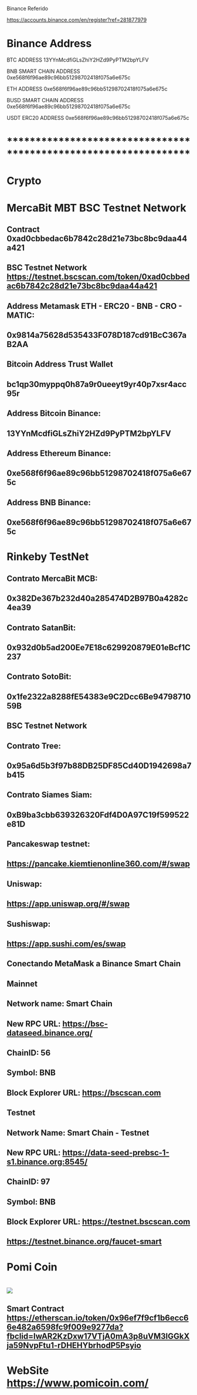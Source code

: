 Binance
Referido

https://accounts.binance.com/en/register?ref=281877979

# Binance Address

BTC ADDRESS
13YYnMcdfiGLsZhiY2HZd9PyPTM2bpYLFV

BNB SMART CHAIN ADDRESS
0xe568f6f96ae89c96bb51298702418f075a6e675c

ETH ADDRESS
0xe568f6f96ae89c96bb51298702418f075a6e675c

BUSD SMART CHAIN ADDRESS
0xe568f6f96ae89c96bb51298702418f075a6e675c

USDT ERC20 ADDRESS
0xe568f6f96ae89c96bb51298702418f075a6e675c


# ****************************************************************











# Crypto
# MercaBit MBT BSC Testnet Network
## Contract 0xad0cbbedac6b7842c28d21e73bc8bc9daa44a421
## BSC Testnet Network https://testnet.bscscan.com/token/0xad0cbbedac6b7842c28d21e73bc8bc9daa44a421
## Address Metamask  ETH - ERC20 - BNB - CRO - MATIC:
## 0x9814a75628d535433F078D187cd91BcC367aB2AA
## Bitcoin Address Trust Wallet
## bc1qp30myppq0h87a9r0ueeyt9yr40p7xsr4acc95r
## Address Bitcoin Binance:
## 13YYnMcdfiGLsZhiY2HZd9PyPTM2bpYLFV
## Address Ethereum Binance:
## 0xe568f6f96ae89c96bb51298702418f075a6e675c
## Address BNB Binance:
## 0xe568f6f96ae89c96bb51298702418f075a6e675c
# Rinkeby TestNet
## Contrato MercaBit MCB:
## 0x382De367b232d40a285474D2B97B0a4282c4ea39
## Contrato SatanBit:
## 0x932d0b5ad200Ee7E18c629920879E01eBcf1C237
## Contrato SotoBit:
## 0x1fe2322a8288fE54383e9C2Dcc6Be9479871059B
## BSC Testnet Network
## Contrato Tree:
## 0x95a6d5b3f97b88DB25DF85Cd40D1942698a7b415
## Contrato Siames Siam:
## 0xB9ba3cbb639326320Fdf4D0A97C19f599522e81D
## Pancakeswap testnet:
## https://pancake.kiemtienonline360.com/#/swap
## Uniswap:
## https://app.uniswap.org/#/swap
## Sushiswap:
## https://app.sushi.com/es/swap
## Conectando MetaMask a Binance Smart Chain
## Mainnet
## Network name: Smart Chain
## New RPC URL: https://bsc-dataseed.binance.org/
## ChainID: 56
## Symbol: BNB
## Block Explorer URL: https://bscscan.com
## Testnet
## Network Name: Smart Chain - Testnet
## New RPC URL: https://data-seed-prebsc-1-s1.binance.org:8545/
## ChainID: 97
## Symbol: BNB
## Block Explorer URL: https://testnet.bscscan.com
## https://testnet.binance.org/faucet-smart
# Pomi Coin
# ![](https://github.com/scharss/Crypto/blob/main/Pomicoin/265847675_457321069093326_602763500912530902_n.jpg)
## Smart Contract https://etherscan.io/token/0x96ef7f9cf1b6ecc66e482a6598fc9f009e9277da?fbclid=IwAR2KzDxw17VTjA0mA3p8uVM3lGGkXja59NvpFtu1-rDHEHYbrhodP5Psyio
# WebSite https://www.pomicoin.com/
